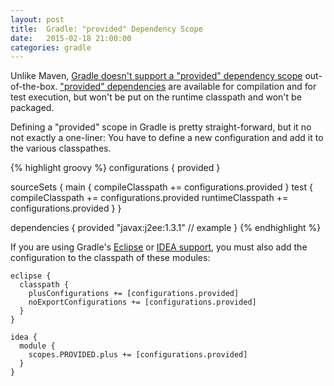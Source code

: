 ```yaml
---
layout: post
title:  Gradle: "provided" Dependency Scope
date:   2015-02-18 21:00:00
categories: gradle
---
```

Unlike Maven, [Gradle doesn't support a "provided" dependency scope](https://issues.gradle.org/browse/GRADLE-784) out-of-the-box.
["provided" dependencies](http://maven.apache.org/guides/introduction/introduction-to-dependency-mechanism.html#Dependency_Scope)
are available for compilation and for test execution, but won't be put on the runtime classpath and won't be packaged.

Defining a "provided" scope in Gradle is pretty straight-forward, but it no not exactly a one-liner:
You have to define a new configuration and add it to the various classpathes.

{% highlight groovy %}
configurations {
  provided
}

sourceSets {
  main {
    compileClasspath += configurations.provided
  }
  test {
    compileClasspath += configurations.provided
    runtimeClasspath += configurations.provided
  }
}

dependencies {
  provided "javax:j2ee:1.3.1" // example
}
{% endhighlight %}

If you are using Gradle's [Eclipse](http://gradle.org/docs/current/userguide/eclipse_plugin.html) or [IDEA support](http://gradle.org/docs/current/userguide/idea_plugin.html),
you must also add the configuration to the classpath of these modules:

    eclipse {
      classpath {
        plusConfigurations += [configurations.provided]
        noExportConfigurations += [configurations.provided]
      }
    }

    idea {
      module {
        scopes.PROVIDED.plus += [configurations.provided]
      }
    }
